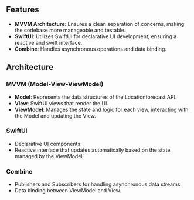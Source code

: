 ## Features

- **MVVM Architecture**: Ensures a clean separation of concerns, making the codebase more manageable and testable.
- **SwiftUI**: Utilizes SwiftUI for declarative UI development, ensuring a reactive and swift interface.
- **Combine**: Handles asynchronous operations and data binding.


## Architecture

### MVVM (Model-View-ViewModel)

- **Model**: Represents the data structures of the Locationforecast API.
- **View**: SwiftUI views that render the UI.
- **ViewModel**: Manages the state and logic for each view, interacting with the Model and updating the View.

### SwiftUI

- Declarative UI components.
- Reactive interface that updates automatically based on the state managed by the ViewModel.

### Combine

- Publishers and Subscribers for handling asynchronous data streams.
- Data binding between ViewModel and View.

